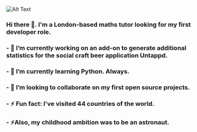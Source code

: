 ![Alt Text](https://media.giphy.com/media/26BRLblDUw8VAhoFq/giphy.gif) 

### Hi there 👋. I'm a London-based maths tutor looking for my first developer role.
### - 🔭 I’m currently working on an add-on to generate additional statistics for the social craft beer application Untappd. 
### - 🌱 I’m currently learning Python. Always. 
### - 👯 I’m looking to collaborate on my first open source projects. 
### - ⚡ Fun fact: I've visited 44 countries of the world. 
### - ⚡Also, my childhood ambition was to be an astronaut. 





<!--
**LucasSD/LucasSD** is a ✨ _special_ ✨ repository because its `README.md` (this file) appears on your GitHub profile.

Here are some ideas to get you started:


- 🌱 I’m currently learning ...
- 👯 I’m looking to collaborate on ...
- 🤔 I’m looking for help with ...
- 💬 Ask me about ...
- 📫 How to reach me: ...
- 😄 Pronouns: ...
- ⚡ Fun fact: ...
-->
